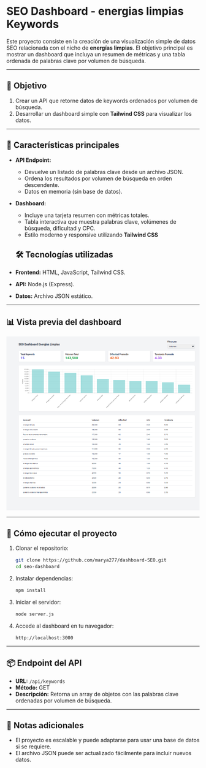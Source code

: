 # SEO Dashboard - energias limpias Keywords

Este proyecto consiste en la creación de una visualización simple de datos SEO relacionada con el nicho de **energías limpias**. El objetivo principal es mostrar un dashboard que incluya un resumen de métricas y una tabla ordenada de palabras clave por volumen de búsqueda.

---

## 🎯 **Objetivo**
1. Crear un API que retorne datos de keywords ordenados por volumen de búsqueda.
2. Desarrollar un dashboard simple con **Tailwind CSS** para visualizar los datos.

---

## 🚀 **Características principales**
- **API Endpoint:**
  - Devuelve un listado de palabras clave desde un archivo JSON.
  - Ordena los resultados por volumen de búsqueda en orden descendente.
  - Datos en memoria (sin base de datos).

- **Dashboard:**
  - Incluye una tarjeta resumen con métricas totales.
  - Tabla interactiva que muestra palabras clave, volúmenes de búsqueda, dificultad y CPC.
  - Estilo moderno y responsive utilizando **Tailwind CSS**
  
  ## 🛠️ **Tecnologías utilizadas**
- **Frontend:** HTML, JavaScript, Tailwind CSS.
- **API:** Node.js (Express).
- **Datos:** Archivo JSON estático.

---



## 📊 **Vista previa del dashboard**
![Dashboard Preview](dashboard_SEO.png)

---

## 🧪 **Cómo ejecutar el proyecto**
1. Clonar el repositorio:
   ```bash
   git clone https://github.com/marya277/dashboard-SEO.git
   cd seo-dashboard
   ```

2. Instalar dependencias:
   ```bash
   npm install
   ```

3. Iniciar el servidor:
   ```bash
   node server.js
   ```

4. Accede al dashboard en tu navegador:
   ```
   http://localhost:3000
   ```

---

## 📦 **Endpoint del API**
- **URL:** `/api/keywords`
- **Método:** GET
- **Descripción:** Retorna un array de objetos con las palabras clave ordenadas por volumen de búsqueda.

---
## 📌 **Notas adicionales**
- El proyecto es escalable y puede adaptarse para usar una base de datos si se requiere.
- El archivo JSON puede ser actualizado fácilmente para incluir nuevos datos.
